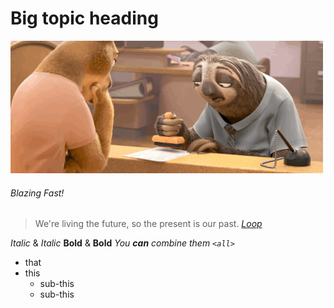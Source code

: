 # Big topic heading
![Slow Logo](/assets/images/giphy-tumblr.gif)
###### *Blazing Fast!*

> We're living the future, so the present is our past. *[Loop](https://chpmnrssll.github.io/)*

*Italic* & _Italic_
**Bold** & __Bold__
_You **can** combine them `<all>`_

* that
* this
  * sub-this
  * sub-this
